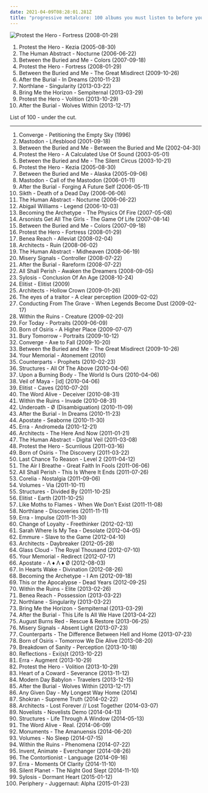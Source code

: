 ```yaml
---
date: 2021-04-09T08:28:01.281Z
title: "progressive metalcore: 100 albums you must listen to before you die"
---
```

![Protest the Hero - Fortress (2008-01-29)](http://coverartarchive.org/release/1bdae9a8-1c33-310b-9f7a-a03bf9b24f66/12050743618-500.jpg "Protest the Hero - Fortress (2008-01-29)")
<ol class="albums">
<li data-cover="http://coverartarchive.org/release/823a4507-0214-4494-94b4-a412bea51fb3/26400961318-500.jpg" data-tags="mathcore, progressive metalcore" role="button">Protest the Hero - Kezia (2005-08-30)</li>
<li data-cover="http://coverartarchive.org/release/1ccacb7d-082c-4889-bf3e-bc424dfa5c49/26310137897-500.jpg" data-tags="metalcore, progressive metal" role="button">The Human Abstract - Nocturne (2006-06-22)</li>
<li data-cover="http://coverartarchive.org/release/e1ca8464-3477-4568-b4e3-88aaa08b38d1/15533985949-500.jpg" data-tags="progressive metal" role="button">Between the Buried and Me - Colors (2007-09-18)</li>
<li data-cover="http://coverartarchive.org/release/1bdae9a8-1c33-310b-9f7a-a03bf9b24f66/12050743618-500.jpg" data-tags="progressive metal, progressive metalcore, mathcore, metalcore" role="button">Protest the Hero - Fortress (2008-01-29)</li>
<li data-cover="http://coverartarchive.org/release/72a22f5a-7872-4671-a732-db7cc76bb346/4251814788-500.jpg" data-tags="progressive metal" role="button">Between the Buried and Me - The Great Misdirect (2009-10-26)</li>
<li data-cover="http://coverartarchive.org/release/97b4437d-6781-424f-b410-a2c532383630/28269177122-500.jpg" data-tags="progressive metalcore, djent" role="button">After the Burial - In Dreams (2010-11-23)</li>
<li data-cover="http://coverartarchive.org/release/668d0b88-38a6-40af-b835-a626adbbf5fc/7293538607-500.jpg" data-tags="metalcore" role="button">Northlane - Singularity (2013-03-22)</li>
<li data-cover="http://coverartarchive.org/release/86f705ee-242f-4e89-896c-f95bb3044189/11987843449-500.jpg" data-tags="post-hardcore, metalcore" role="button">Bring Me the Horizon - Sempiternal (2013-03-29)</li>
<li data-cover="http://coverartarchive.org/release/66dbb6a7-dd95-4219-ab55-8cafb0380182/16166604135-500.jpg" data-tags="progressive metal, mathcore" role="button">Protest the Hero - Volition (2013-10-29)</li>
<li data-cover="http://coverartarchive.org/release/f0e20ebd-3ce5-42e5-8797-fca69574300a/27189639979-500.jpg" data-tags="progressive metalcore" role="button">After the Burial - Wolves Within (2013-12-17)</li>
</ol>
List of 100 - under the cut.
<!-- more -->

_________________

<ol class="albums">
<li data-cover="http://coverartarchive.org/release/3940d3ef-36ee-4485-8b14-70a65f3906b9/26281067448-500.jpg" data-tags="metalcore, hardcore, mathcore" role="button">
Converge - Petitioning the Empty Sky (1996)
</li>
<li data-cover="http://coverartarchive.org/release/99009557-196e-3f09-87dd-65520ac98bed/27374509744-500.jpg" data-tags="progressive metal" role="button">
Mastodon - Lifesblood (2001-09-18)
</li>
<li data-cover="http://coverartarchive.org/release/314ed00f-107c-3794-990b-08dbd9d4c538/15533917233-500.jpg" data-tags="metalcore, progressive metal" role="button">
Between the Buried and Me - Between the Buried and Me (2002-04-30)
</li>
<li data-cover="http://coverartarchive.org/release/f70b40c2-910b-415e-a783-c0edd5063073/26655910860-500.jpg" data-tags="post-hardcore, progressive metal" role="button">
Protest the Hero - A Calculated Use Of Sound (2003-05-01)
</li>
<li data-cover="https://img.discogs.com/BXMbpuezaN5RaJUNwwi7D5fJrbk=/fit-in/595x585/filters:strip_icc():format(jpeg):mode_rgb():quality(90)/discogs-images/R-3246636-1372379293-9403.jpeg.jpg" data-tags="progressive metal, metalcore" role="button">
Between the Buried and Me - The Silent Circus (2003-10-21)
</li>
<li data-cover="http://coverartarchive.org/release/823a4507-0214-4494-94b4-a412bea51fb3/26400961318-500.jpg" data-tags="mathcore, progressive metalcore" role="button">
Protest the Hero - Kezia (2005-08-30)
</li>
<li data-cover="http://coverartarchive.org/release/470507f1-c04b-4401-b6db-33ef1ad2d0f7/27965748643-500.jpg" data-tags="progressive metal" role="button">
Between the Buried and Me - Alaska (2005-09-06)
</li>
<li data-cover="http://coverartarchive.org/release/9cd95866-c534-4263-8239-5e629ab9d448/4472000578-500.jpg" data-tags="progressive metal" role="button">
Mastodon - Call of the Mastodon (2006-01-11)
</li>
<li data-cover="http://coverartarchive.org/release/69ea0616-e19f-4c92-bb80-405a1c1df445/27189691829-500.jpg" data-tags="deathcore, progressive metalcore, melodic metalcore, technical metalcore" role="button">
After the Burial - Forging A Future Self (2006-05-11)
</li>
<li data-cover="http://coverartarchive.org/release/056aa19f-1b5b-461e-b133-642dca4c2aa7/6251240710-500.jpg" data-tags="progressive metal" role="button">
Sikth - Death of a Dead Day (2006-06-06)
</li>
<li data-cover="http://coverartarchive.org/release/1ccacb7d-082c-4889-bf3e-bc424dfa5c49/26310137897-500.jpg" data-tags="metalcore, progressive metal" role="button">
The Human Abstract - Nocturne (2006-06-22)
</li>
<li data-cover="http://coverartarchive.org/release/8d8e6041-9f4b-4553-ac4d-cf997e29598a/21893021794-500.jpg" data-tags="metalcore, blackcore" role="button">
Abigail Williams - Legend (2006-10-03)
</li>
<li data-cover="https://img.discogs.com/bMAhUNP3ite30A6Y3EnfSSpB49c=/fit-in/600x600/filters:strip_icc():format(jpeg):mode_rgb():quality(90)/discogs-images/R-1142470-1499195765-4915.jpeg.jpg" data-tags="melodic death metal, progressive death metal" role="button">
Becoming the Archetype - The Physics Of Fire (2007-05-08)
</li>
<li data-cover="http://coverartarchive.org/release/1066b8f2-237c-4461-9dbb-540a5aecc540/15528876986-500.jpg" data-tags="deathcore" role="button">
Arsonists Get All The Girls - The Game Of Life (2007-08-14)
</li>
<li data-cover="http://coverartarchive.org/release/e1ca8464-3477-4568-b4e3-88aaa08b38d1/15533985949-500.jpg" data-tags="progressive metal" role="button">
Between the Buried and Me - Colors (2007-09-18)
</li>
<li data-cover="http://coverartarchive.org/release/1bdae9a8-1c33-310b-9f7a-a03bf9b24f66/12050743618-500.jpg" data-tags="progressive metal, progressive metalcore, mathcore, metalcore" role="button">
Protest the Hero - Fortress (2008-01-29)
</li>
<li data-cover="http://coverartarchive.org/release/cf0d2bee-2f46-42a5-b26e-da0f9ba6d66f/13997974947-500.jpg" data-tags="metalcore, christian, mathcore, progressive metalcore, progressive hardcore, abysses of chaotic emotion" role="button">
Benea Reach - Alleviat (2008-02-04)
</li>
<li data-cover="https://img.discogs.com/SQxuLUlGGruxVSMBdmpI8Ev6iro=/fit-in/300x304/filters:strip_icc():format(jpeg):mode_rgb():quality(90)/discogs-images/R-2551329-1290045489.jpeg.jpg" data-tags="mathcore" role="button">
Architects - Ruin (2008-06-02)
</li>
<li data-cover="http://coverartarchive.org/release/b1db893b-1e64-46cb-890d-4d3b9882a6db/28218194101-500.jpg" data-tags="progressive metal, metalcore" role="button">
The Human Abstract - Midheaven (2008-06-19)
</li>
<li data-cover="http://coverartarchive.org/release/2790bd40-2eac-4f1d-9618-e029b0cfc2e5/13859795297-500.jpg" data-tags="metalcore" role="button">
Misery Signals - Controller (2008-07-22)
</li>
<li data-cover="http://coverartarchive.org/release/d1d0d8be-d7a5-4ed4-88f8-300bcc71d6cd/8075125614-500.jpg" data-tags="metalcore, deathcore" role="button">
After the Burial - Rareform (2008-07-22)
</li>
<li data-cover="https://via.placeholder.com/450" data-tags="deathcore" role="button">
All Shall Perish - Awaken the Dreamers (2008-09-05)
</li>
<li data-cover="https://img.discogs.com/0aqJvHpFcY2AH9skDGBGvTqezak=/fit-in/300x294/filters:strip_icc():format(jpeg):mode_rgb():quality(90)/discogs-images/R-2071931-1262380567.jpeg.jpg" data-tags="thrash metal, melodic death metal" role="button">
Sylosis - Conclusion Of An Age (2008-10-24)
</li>
<li data-cover="https://img.discogs.com/QtgM1pCb4EEbW2m2jpTY-3VDoXg=/fit-in/400x397/filters:strip_icc():format(jpeg):mode_rgb():quality(90)/discogs-images/R-2962816-1309363022.png.jpg" data-tags="progressive metalcore" role="button">
Elitist - Elitist (2009)
</li>
<li data-cover="http://coverartarchive.org/release/41b4c3be-b228-4abc-a79c-5f2fd31169b4/20002393726-500.jpg" data-tags="metalcore, mathcore" role="button">
Architects - Hollow Crown (2009-01-26)
</li>
<li data-cover="http://coverartarchive.org/release/4cc705a5-0e16-4cdf-ba42-51a7d2192273/13185158996-500.jpg" data-tags="metalcore" role="button">
The eyes of a traitor - A clear perception (2009-02-02)
</li>
<li data-cover="http://coverartarchive.org/release/8cb96fe9-d7d6-4380-87d7-b9b9ad3ba0a9/962682477-500.jpg" data-tags="metalcore, deathcore, progressive metalcore, melodic death metalcore, sumerian records" role="button">
Conducting From The Grave - When Legends Become Dust (2009-02-17)
</li>
<li data-cover="http://coverartarchive.org/release/2f6f28b1-052e-423a-879a-b893a463b8ba/25524764505-500.jpg" data-tags="progressive deathcore" role="button">
Within the Ruins - Creature (2009-02-20)
</li>
<li data-cover="http://coverartarchive.org/release/b0c8d591-6aa6-49ef-8a6a-bcd2de9b6285/26643366789-500.jpg" data-tags="metalcore, christian" role="button">
For Today - Portraits (2009-06-09)
</li>
<li data-cover="http://coverartarchive.org/release/dba2a5fe-4dc7-48cc-9f20-be5439bff851/8418924561-500.jpg" data-tags="progressive deathcore" role="button">
Born of Osiris - A Higher Place (2009-07-07)
</li>
<li data-cover="http://coverartarchive.org/release/622ea230-b4d2-4ec5-893c-2bf4ecf31905/27300278315-500.jpg" data-tags="melodic metalcore, metalcore" role="button">
Bury Tomorrow - Portraits (2009-10-12)
</li>
<li data-cover="http://coverartarchive.org/release/84f8ae0e-8d40-409a-adc4-45147c427a3d/26277466151-500.jpg" data-tags="metalcore, mathcore" role="button">
Converge - Axe to Fall (2009-10-20)
</li>
<li data-cover="http://coverartarchive.org/release/72a22f5a-7872-4671-a732-db7cc76bb346/4251814788-500.jpg" data-tags="progressive metal" role="button">
Between the Buried and Me - The Great Misdirect (2009-10-26)
</li>
<li data-cover="https://img.discogs.com/4KcCkNTdgXJRM5FHJqsYy7il7Ik=/fit-in/280x280/filters:strip_icc():format(jpeg):mode_rgb():quality(90)/discogs-images/R-5980337-1407959983-3889.jpeg.jpg" data-tags="progressive metalcore" role="button">
Your Memorial - Atonement (2010)
</li>
<li data-cover="http://coverartarchive.org/release/9cb80540-9145-4aa1-b71e-6373d4c2c916/7682646560-500.jpg" data-tags="metalcore, melodic hardcore" role="button">
Counterparts - Prophets (2010-02-23)
</li>
<li data-cover="http://coverartarchive.org/release/a7fbbef2-1840-4a09-8887-39a996f1a78f/25926697419-500.jpg" data-tags="progressive metalcore" role="button">
Structures - All Of The Above (2010-04-06)
</li>
<li data-cover="http://coverartarchive.org/release/c66b9025-4811-4dfd-96f9-3e3bf2b93286/9559923118-500.jpg" data-tags="deathcore" role="button">
Upon a Burning Body - The World Is Ours (2010-04-06)
</li>
<li data-cover="http://coverartarchive.org/release/25520815-b3b0-4629-ab57-6044df49e739/9757577597-500.jpg" data-tags="deathcore" role="button">
Veil of Maya - [id] (2010-04-06)
</li>
<li data-cover="https://img.discogs.com/iN3-vXz3R2bTh2pfIGyK3S9ajI0=/fit-in/600x508/filters:strip_icc():format(jpeg):mode_rgb():quality(90)/discogs-images/R-9280527-1481143256-6758.jpeg.jpg" data-tags="metalcore, metal, hardcore, progressive metalcore" role="button">
Elitist - Caves (2010-07-20)
</li>
<li data-cover="http://coverartarchive.org/release/67eec991-c21c-452b-b4c9-49f7df5699ba/15585755840-500.jpg" data-tags="metalcore, post-hardcore" role="button">
The Word Alive - Deceiver (2010-08-31)
</li>
<li data-cover="http://coverartarchive.org/release/4d55edd7-643d-4f92-af24-6be7dcf4c52f/6758541602-500.jpg" data-tags="metal, hardcore, progressive metalcore" role="button">
Within the Ruins - Invade (2010-08-31)
</li>
<li data-cover="https://img.discogs.com/d6nMA51RfJ0XzdYIdpz-y6bHFj0=/fit-in/450x450/filters:strip_icc():format(jpeg):mode_rgb():quality(90)/discogs-images/R-2742693-1298996856.jpeg.jpg" data-tags="metalcore, post-hardcore" role="button">
Underoath - Ø (Disambiguation) (2010-11-09)
</li>
<li data-cover="http://coverartarchive.org/release/97b4437d-6781-424f-b410-a2c532383630/28269177122-500.jpg" data-tags="progressive metalcore, djent" role="button">
After the Burial - In Dreams (2010-11-23)
</li>
<li data-cover="http://coverartarchive.org/release/d0c425b7-9d9f-4565-85d3-bda8cd615dad/10535600458-500.jpg" data-tags="progressive metalcore" role="button">
Apostate - Seaborne (2010-11-30)
</li>
<li data-cover="http://coverartarchive.org/release/43884d4a-a3c9-4cf7-a9e3-7db84384b685/9717810451-500.jpg" data-tags="metalcore, metal, hardcore, progressive metalcore" role="button">
Erra - Andromeda (2010-12-21)
</li>
<li data-cover="http://coverartarchive.org/release/27f2d3c5-50b6-4a97-a2d1-2da283881fe3/20002674834-500.jpg" data-tags="metalcore" role="button">
Architects - The Here And Now (2011-01-21)
</li>
<li data-cover="http://coverartarchive.org/release/5e8b1684-9cff-4aed-9654-134bc08efa84/12903743441-500.jpg" data-tags="progressive metal" role="button">
The Human Abstract - Digital Veil (2011-03-08)
</li>
<li data-cover="https://img.discogs.com/H-JdMk0flhfn4gE_wPRYTwcmciU=/fit-in/400x400/filters:strip_icc():format(jpeg):mode_rgb():quality(90)/discogs-images/R-2848672-1606643252-5453.jpeg.jpg" data-tags="progressive metal" role="button">
Protest the Hero - Scurrilous (2011-03-16)
</li>
<li data-cover="https://img.discogs.com/dGEY8xIg3Zbz0dlebRsOc7YY8hQ=/fit-in/500x500/filters:strip_icc():format(jpeg):mode_rgb():quality(90)/discogs-images/R-2783701-1300855027.jpeg.jpg" data-tags="progressive deathcore, deathcore" role="button">
Born of Osiris - The Discovery (2011-03-22)
</li>
<li data-cover="http://coverartarchive.org/release/badc6f5e-5074-4142-a319-b429631113c4/3571734652-500.jpg" data-tags="progressive metal, mathcore, 2010s, nerd metal, progressive metalcore, progressive deathcore, awsome album for video games" role="button">
Last Chance To Reason - Level 2 (2011-04-12)
</li>
<li data-cover="http://coverartarchive.org/release/86ebd533-0f37-46d3-a430-285b76ca8cde/5221398583-500.jpg" data-tags="metalcore, progressive" role="button">
The Air I Breathe - Great Faith In Fools (2011-06-06)
</li>
<li data-cover="http://coverartarchive.org/release/25d38669-25ce-4f15-84ee-2cdb3228e366/17547954563-500.jpg" data-tags="deathcore" role="button">
All Shall Perish - This Is Where It Ends (2011-07-26)
</li>
<li data-cover="http://coverartarchive.org/release/b52af93d-73f1-41de-93c4-a643d5d43471/13840415438-500.jpg" data-tags="progressive metal, progressive metalcore" role="button">
Corelia - Nostalgia (2011-09-06)
</li>
<li data-cover="https://img.discogs.com/8X3dS8gbhSAcdhPRvj4V_VF3MNQ=/fit-in/600x596/filters:strip_icc():format(jpeg):mode_rgb():quality(90)/discogs-images/R-13895675-1563539622-2102.jpeg.jpg" data-tags="djent, progressive metal" role="button">
Volumes - Via (2011-10-11)
</li>
<li data-cover="https://img.discogs.com/yKsbtkU5DQZs_Qb45kUppq0BSU8=/fit-in/575x575/filters:strip_icc():format(jpeg):mode_rgb():quality(90)/discogs-images/R-4028784-1352855755-1632.jpeg.jpg" data-tags="metalcore" role="button">
Structures - Divided By (2011-10-25)
</li>
<li data-cover="http://coverartarchive.org/release/995357e4-f98c-4d29-bdf4-732fd3e28f92/12853451605-500.jpg" data-tags="progressive metalcore" role="button">
Elitist - Earth (2011-10-25)
</li>
<li data-cover="http://coverartarchive.org/release/73dd64d8-28e1-4f25-bbf8-62295ed4cb84/4605373825-500.jpg" data-tags="post-hardcore, metalcore" role="button">
Like Moths to Flames - When We Don't Exist (2011-11-08)
</li>
<li data-cover="http://coverartarchive.org/release/947d89bc-ab96-4a5a-9099-15a64f3071b5/3282688281-500.jpg" data-tags="metalcore" role="button">
Northlane - Discoveries (2011-11-11)
</li>
<li data-cover="http://coverartarchive.org/release/6f13be64-cab4-4209-87d6-bbf340d64f8c/18004470654-500.jpg" data-tags="metalcore, progressive metalcore" role="button">
Erra - Impulse (2011-11-30)
</li>
<li data-cover="http://coverartarchive.org/release/62235169-eaec-4a55-a41d-3a8af69b17bf/14116831943-500.jpg" data-tags="metalcore, progressive metalcore" role="button">
Change of Loyalty - Freethinker (2012-02-13)
</li>
<li data-cover="https://img.discogs.com/-UTxog-BiktOiKg0NZfeU3kdux4=/fit-in/600x448/filters:strip_icc():format(jpeg):mode_rgb():quality(90)/discogs-images/R-2885200-1567312966-2251.jpeg.jpg" data-tags="metalcore, hardcore, progressive metalcore, melodic metalcore" role="button">
Sarah Where Is My Tea - Desolate (2012-04-05)
</li>
<li data-cover="http://coverartarchive.org/release/63845cfc-94b9-43ae-8dbd-5a703ef81ef5/15294260568-500.jpg" data-tags="metalcore, moshcore" role="button">
Emmure - Slave to the Game (2012-04-10)
</li>
<li data-cover="http://coverartarchive.org/release/988be515-048f-49a6-b963-449f686e321d/2550406279-500.jpg" data-tags="metalcore" role="button">
Architects - Daybreaker (2012-05-28)
</li>
<li data-cover="http://coverartarchive.org/release/744b0782-2674-4857-849d-0112eb5b43b3/5560346696-500.jpg" data-tags="metalcore" role="button">
Glass Cloud - The Royal Thousand (2012-07-10)
</li>
<li data-cover="https://img.discogs.com/dC6D3DqOImxjLn10r6vqI4WZ9W4=/fit-in/600x600/filters:strip_icc():format(jpeg):mode_rgb():quality(90)/discogs-images/R-5013775-1427846250-7369.jpeg.jpg" data-tags="progressive metalcore" role="button">
Your Memorial - Redirect (2012-07-17)
</li>
<li data-cover="http://coverartarchive.org/release/73c408b4-566d-4dca-a2ab-67177b99bb3c/10535595721-500.jpg" data-tags="metalcore, metal, hardcore, progressive metalcore" role="button">
Apostate - Λ ♦ Λ ♦ Ø (2012-08-03)
</li>
<li data-cover="http://coverartarchive.org/release/02641633-955d-4745-b0aa-3c39339ead1f/1930528322-500.jpg" data-tags="metalcore" role="button">
In Hearts Wake - Divination (2012-08-26)
</li>
<li data-cover="http://coverartarchive.org/release/f102cd86-43be-4b7b-8c73-7d66fd4e2861/1951377655-500.jpg" data-tags="metalcore, progressive metal, melodic death metal, deathcore, progressive metalcore, progressive melodic death metal, progressive deathcore" role="button">
Becoming the Archetype - I Am (2012-09-18)
</li>
<li data-cover="http://coverartarchive.org/release/e4a66f71-155e-4c41-9546-0ac1a9fdb0dd/20894043549-500.jpg" data-tags="metalcore" role="button">
This or the Apocalypse - Dead Years (2012-09-25)
</li>
<li data-cover="http://coverartarchive.org/release/3c2f42d8-626c-4997-ad9e-c37a60379f38/3128640755-500.jpg" data-tags="technical metalcore" role="button">
Within the Ruins - Elite (2013-02-26)
</li>
<li data-cover="https://img.discogs.com/tSpPXHCtJ0wFsUTEjdBNFvskj6c=/fit-in/600x603/filters:strip_icc():format(jpeg):mode_rgb():quality(90)/discogs-images/R-4450106-1368372195-9766.jpeg.jpg" data-tags="progressive metalcore" role="button">
Benea Reach - Possession (2013-03-22)
</li>
<li data-cover="http://coverartarchive.org/release/668d0b88-38a6-40af-b835-a626adbbf5fc/7293538607-500.jpg" data-tags="metalcore" role="button">
Northlane - Singularity (2013-03-22)
</li>
<li data-cover="http://coverartarchive.org/release/86f705ee-242f-4e89-896c-f95bb3044189/11987843449-500.jpg" data-tags="post-hardcore, metalcore" role="button">
Bring Me the Horizon - Sempiternal (2013-03-29)
</li>
<li data-cover="http://coverartarchive.org/release/620ca94c-cad2-4db3-85a5-5291fc72bb3e/28147102664-500.jpg" data-tags="progressive metalcore" role="button">
After the Burial - This Life Is All We Have (2013-04-22)
</li>
<li data-cover="http://coverartarchive.org/release/373f65ca-f5f6-4ec1-89e8-424c8e3a28de/7428018732-500.jpg" data-tags="metalcore" role="button">
August Burns Red - Rescue & Restore (2013-06-25)
</li>
<li data-cover="http://coverartarchive.org/release/3f0b1484-955c-41a9-9259-b1422e610dd8/23817824900-500.jpg" data-tags="metalcore" role="button">
Misery Signals - Absent Light (2013-07-23)
</li>
<li data-cover="http://coverartarchive.org/release/73f1a71e-34a8-45d9-b905-a40a798ac01d/7682599038-500.jpg" data-tags="melodic hardcore, hardcore" role="button">
Counterparts - The Difference Between Hell and Home (2013-07-23)
</li>
<li data-cover="http://coverartarchive.org/release/b5d9b41a-1744-4be1-8996-3d1f16618a85/8418983308-500.jpg" data-tags="progressive deathcore" role="button">
Born of Osiris - Tomorrow We Die Alive (2013-08-20)
</li>
<li data-cover="http://coverartarchive.org/release/32b00b8e-ec6a-46fe-9209-9dce4bb5e984/19368041858-500.jpg" data-tags="metalcore" role="button">
Breakdown of Sanity - Perception (2013-10-18)
</li>
<li data-cover="https://img.discogs.com/Fyi_PpiutiTQ7kcOVmOdr7PRij8=/fit-in/500x500/filters:strip_icc():format(jpeg):mode_rgb():quality(90)/discogs-images/R-5222121-1387928597-4599.jpeg.jpg" data-tags="djent, mathcore, deathcore, progressive metalcore, progressive deathcore" role="button">
Reflections - Exi(s)t (2013-10-22)
</li>
<li data-cover="http://coverartarchive.org/release/ba9d46f8-bf21-4789-9d34-3062862c1544/8633095803-500.jpg" data-tags="progressive metalcore, metalcore" role="button">
Erra - Augment (2013-10-29)
</li>
<li data-cover="http://coverartarchive.org/release/66dbb6a7-dd95-4219-ab55-8cafb0380182/16166604135-500.jpg" data-tags="progressive metal, mathcore" role="button">
Protest the Hero - Volition (2013-10-29)
</li>
<li data-cover="http://coverartarchive.org/release/3fcbaf3b-9c2e-45ea-b7ef-71945a1b951b/6382073947-500.jpg" data-tags="metalcore, djent, progressive metalcore" role="button">
Heart of a Coward - Severance (2013-11-12)
</li>
<li data-cover="http://coverartarchive.org/release/320f6691-ba16-4e0c-991d-35cab7319b9a/6077737722-500.jpg" data-tags="djent" role="button">
Modern Day Babylon - Travelers (2013-12-15)
</li>
<li data-cover="http://coverartarchive.org/release/f0e20ebd-3ce5-42e5-8797-fca69574300a/27189639979-500.jpg" data-tags="progressive metalcore" role="button">
After the Burial - Wolves Within (2013-12-17)
</li>
<li data-cover="http://coverartarchive.org/release/7d7b742d-dbcf-4f7b-8b83-356c07e9483b/11273341030-500.jpg" data-tags="metalcore, djent, progressive metalcore, melodic metalcore" role="button">
Any Given Day - My Longest Way Home (2014)
</li>
<li data-cover="http://coverartarchive.org/release/d6a60a59-5c00-45bf-b3a6-251f21d58173/9755431699-500.jpg" data-tags="djent" role="button">
Shokran - Supreme Truth (2014-02-22)
</li>
<li data-cover="http://coverartarchive.org/release/db412f0a-c58b-47f5-ac5f-d163e9ffa715/6303246041-500.jpg" data-tags="metalcore" role="button">
Architects - Lost Forever // Lost Together (2014-03-07)
</li>
<li data-cover="https://img.discogs.com/sUGEv0hGW_IOo905sD_rftI4zbA=/fit-in/280x280/filters:strip_icc():format(jpeg):mode_rgb():quality(90)/discogs-images/R-6644471-1423744827-8404.jpeg.jpg" data-tags="progressive metalcore" role="button">
Novelists - Novelists Demo (2014-04-13)
</li>
<li data-cover="http://coverartarchive.org/release/f5b1dc04-545c-4d4e-9014-2f8079efcbc2/7726039013-500.jpg" data-tags="metalcore, progressive metalcore" role="button">
Structures - Life Through A Window (2014-05-13)
</li>
<li data-cover="http://coverartarchive.org/release/d75592af-b6cf-41da-a78c-45e55f4b4cd3/7733873855-500.jpg" data-tags="metalcore" role="button">
The Word Alive - Real. (2014-06-09)
</li>
<li data-cover="http://coverartarchive.org/release/262ffc3b-734c-40d7-9ee2-2bc778bf8808/7626397556-500.jpg" data-tags="progressive metal, djent" role="button">
Monuments - The Amanuensis (2014-06-20)
</li>
<li data-cover="http://coverartarchive.org/release/bab6610b-5fa2-43b8-bba9-7863af54b364/26896545034-500.jpg" data-tags="metalcore" role="button">
Volumes - No Sleep (2014-07-15)
</li>
<li data-cover="https://img.discogs.com/gXsgrVGccvR6bGJc8bqnjF6aBSY=/fit-in/600x597/filters:strip_icc():format(jpeg):mode_rgb():quality(90)/discogs-images/R-5947530-1407087854-9344.jpeg.jpg" data-tags="progressive metalcore, technical metalcore" role="button">
Within the Ruins - Phenomena (2014-07-22)
</li>
<li data-cover="http://coverartarchive.org/release/c897e431-c1f1-49e7-b318-d9ede8c8583a/8248936114-500.jpg" data-tags="metalcore" role="button">
Invent, Animate - Everchanger (2014-08-26)
</li>
<li data-cover="http://coverartarchive.org/release/e32a61a5-dade-418f-8e16-d7e7de0de874/12726103352-500.jpg" data-tags="progressive metal" role="button">
The Contortionist - Language (2014-09-16)
</li>
<li data-cover="http://coverartarchive.org/release/4a4894a4-8ab7-4b84-909d-0adcf6c2e25a/8811896185-500.jpg" data-tags="progressive metalcore" role="button">
Erra - Moments Of Clarity (2014-11-10)
</li>
<li data-cover="http://coverartarchive.org/release/235d7198-0123-49ee-9d27-61c66230b02f/26526956898-500.jpg" data-tags="metalcore, metal" role="button">
Silent Planet - The Night God Slept (2014-11-10)
</li>
<li data-cover="http://coverartarchive.org/release/8b90b85a-a132-46f5-bbff-584e70c9ec77/9352955988-500.jpg" data-tags="melodic death metal, melodic metalcore" role="button">
Sylosis - Dormant Heart (2015-01-12)
</li>
<li data-cover="http://coverartarchive.org/release/21d3acfc-dc76-4329-81f5-b6596367974b/8874163281-500.jpg" data-tags="progressive metal" role="button">
Periphery - Juggernaut: Alpha (2015-01-23)
</li>
</ol>